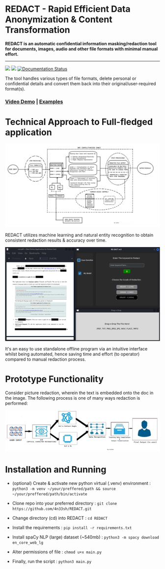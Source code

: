 # REDACT - Rapid Efficient Data Anonymization & Content Transformation

**REDACT is an automatic confidential information masking/redaction tool for documents, images, audio and other file formats with minimal manual effort.** 

---

<img src="https://img.shields.io/badge/Lincense_-GPL%203.0-orange"> <img src="https://img.shields.io/badge/python_->=%203.1-blue"> [![Documentation Status](https://img.shields.io/:docs-latest-green.svg)](http://opennlp.apache.org/docs/index.html)

The tool handles various types of file formats, delete personal or confidential details and convert them back into their original/user-required format(s). 

### [Video Demo](https://www.youtube.com/watch?v=C47vACIMZC8) | [Examples](https://github.com/4n33sh/REDACT/tree/main/example-outputs)

# Technical Approach to Full-fledged application

![technical datagram](https://github.com/4n33sh/REDACT/blob/main/Technical%20Approach.png)

REDACT utilizes machine learning and natural entity recognition to obtain consistent redaction results & accuracy over time.

![prototype gui final](https://github.com/4n33sh/REDACT/blob/main/Prototype%20GUI%20%26%20Functionality.png)

It's an easy to use standalone offline program via an intuitive interface whilst being automated, hence saving time and effort (to operator) compared to manual redaction process.

# Prototype Functionality

Consider picture redaction, wherein the text is embedded onto the doc in the image. The following process is one of many ways redaction is performed:

![picture example](https://github.com/4n33sh/REDACT/blob/main/Image%20Redaction%20Flowchart.png)

# Installation and Running

* (optional) Create & activate new python virtual (.venv) environment :  ``` python3 -m venv ~/your/preffered/path && source ~/your/preffered/path/bin/activate ```

* Clone repo into your preferred directory : ``` git clone https://github.com/4n33sh/REDACT.git ```

* Change directory (cd) into REDACT : ``` cd REDACT ```

* Install the requirements : ``` pip install -r requirements.txt ```

* Install spaCy NLP (large) dataset (~540mb) : ``` python3 -m spacy download en_core_web_lg ```

* Alter permissions of file : ``` chmod u+x main.py ```

* Finally, run the script : ``` python3 main.py ```

